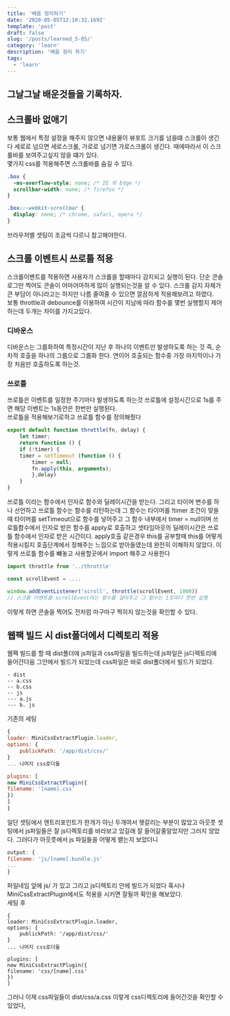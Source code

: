 ```yaml
---
title: '배움 정리하기'
date: '2020-05-05T12:10:32.169Z'
template: 'post'
draft: false
slug: '/posts/learned_5-05/'
category: 'learn'
description: '배움 정리 하기'
tags:
  - 'learn'
---
```


## 그날그날 배운것들을 기록하자.

## 스크롤바 없애기

보통 웹에서 특정 설정을 해주지 않으면 내용물이 뷰포트 크기를 넘을떄 스크롤이 생긴다 세로로 넘으면 세로스크롤, 가로로 넘기면 가로스크롤이 생긴다. 때에따라서 이 스크롤바를 보여주고싶지 않을 떄가 있다.  
몇가지 css를 적용해주면 스크롤바를 숨길 수 있다.

```css
.box {
  -ms-overflow-style: none; /* IE 와 Edge */
  scrollbar-width: none; /* firefox */
}

.box::-webkit-scrollbar {
  display: none; /* chrome, safari, opera */
}
```

브라우저별 셋팅이 조금씩 다르니 참고해야한다.

## 스크롤 이벤트시 쓰로틀 적용

스크롤이벤트를 적용하면 사용자가 스크롤을 할때마다 감지되고 실행이 된다. 단순 콘솔로그만 찍어도 콘솔이 어마어마하게 많이 실행되는것을 알 수 있다. 스크롤 감지 자체가 큰 부담이 아니라고는 하지만 나름 줄여줄 수 있으면 깔끔하게 적용해보려고 하였다.  
보통 throttle과 debounce를 이용하여 시간이 지남에 따라 함수를 몇번 실행할지 제어하는데 두개는 차이를 가지고있다.

### 디바운스

디바운스는 그룹화하여 특정시간이 지난 후 하나의 이벤트만 발생하도록 하는 것 즉, 순차적 호출을 하나의 그룹으로 그룹화 한다. 연이어 호출되는 함수중 가장 마지막이나 가장 처음만 호출하도록 하는것.

### 쓰로틀

쓰로틀은 이벤트를 일정한 주기마다 발생하도록 하는것 쓰로틀에 설정시간으로 1s를 주면 해당 이벤트는 1s동안은 한번만 실행된다.  
쓰로틀을 적용해보기로하고 쓰로틀 함수를 정의해줬다

```js
export default function throttle(fn, delay) {
    let timer;
    return function () {
    if (!timer) {
    timer = setTimeout (function () {
        timer = null;
        fn.apply(this, arguments);
        },delay)
    }
}
```

쓰로틀 이라는 함수에서 인자로 함수와 딜레이시간을 받는다. 그리고 타이머 변수를 하나 선언하고 쓰로틀 함수는 함수를 리턴하는데 그 함수는 타이머를 !timer 조건이 맞을 때 타이머를 setTimeout으로 함수를 넣어주고 그 함수 내부에서 timer = null이며 쓰로틀함수에서 인자로 받은 함수를 apply로 호출하고 셋타임아웃의 딜레이시간은 쓰로틀 함수에서 인자로 받은 시간이다. apply호출 같은경우 this를 공부할때 this를 어떻게 적용시킬지 호출단계에서 정해주는 느낌으로 받아들였는데 완전히 이해하지 않았다. 이렇게 쓰로틀 함수를 뺴놓고 사용할곳에서 import 해주고 사용한다

```jsx
import throttle from '../throttle'

const scrollEvent = ....

window.addEventListener('scroll', throttle(scrollEvent, 1000))
// 스크롤 이벤트를 scrollEvent라는 함수를 걸어주고 그 함수는 1초마다 한번 실행

```

이렇게 하면 콘솔을 찍어도 전처럼 마구마구 찍히지 않는것을 확인할 수 있다.

## 웹팩 빌드 시 dist폴더에서 디렉토리 적용

웹팩 빌드를 할 때 dist폴더에 js파일과 css파일을 빌드하는데 js파일은 js디렉토리에 들어간다음 그안에서 빌드가 되었는데 css파일은 바로 dist폴더에서 빌드가 되었다.

```
- dist
-- a.css
-- b.css
-- js
--- a.js
--- b. js
```

기존의 세팅

```js
{
loader: MiniCssExtractPlugin.loader,
options: {
    publickPath: '/app/dist/css/'
}
... 나머지 css로더들

plugins: [
new MiniCssExtractPlugin({
filename: '[name].css'
})
]
}
```

일단 셋팅에서 엔트리포인트가 한개가 아닌 두개여서 헷갈리는 부분이 많았고 아웃풋 셋팅에서 js파일들은 잘 js디렉토리를 바라보고 있길래 잘 들어갈줄알았지만 그러지 않았다. 그러다가 아웃풋에서 js 파일들을 어떻게 뱉는지 보았더니

```js
output: {
filename: 'js/[name].bundle.js'
...
}
```

파일네임 앞에 js/ 가 있고 그리고 js디렉토리 안에 빌드가 되었다 혹시나 MiniCssExtractPlugin에서도 적용을 시키면 잘될까 확인을 해보았다.  
세팅 후

```
{
loader: MiniCssExtractPlugin.loader,
options: {
    publickPath: '/app/dist/css/'
}
... 나머지 css로더들

plugins: [
new MiniCssExtractPlugin({
filename: 'css/[name].css'
})
]
```

그러니 이제 css파일들이 dist/css/a.css 이렇게 css디렉토리에 들어간것을 확인할 수 있었다,
